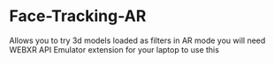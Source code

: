 # Face-Tracking-AR
Allows you to try 3d models loaded as filters in AR mode
you will need WEBXR API Emulator extension for your laptop to use this 
